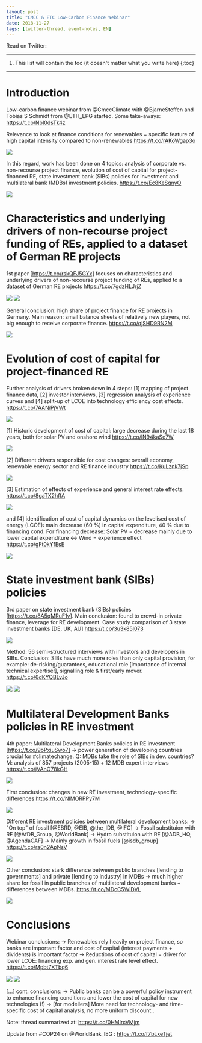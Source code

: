 ```yaml
---
layout: post
title: "CMCC & ETC Low-Carbon Finance Webinar"
date: 2018-11-27
tags: [twitter-thread, event-notes, EN]
---
```


Read on Twitter: <a href="http://bit.ly/2J2lzO7" target="_blank"><i class="fab fa-twitter-square fa-1x" title="twitter-thread"></i></a>

-----
1. This list will contain the toc (it doesn't matter what you write here)
{:toc}
-----

# Introduction

Low-carbon finance webinar from @CmccClimate with @BjarneSteffen and Tobias S Schmidt from @ETH_EPG started. Some take-aways: https://t.co/NbI0dsTk4z

Relevance to look at finance conditions for renewables = specific feature of high capital intensity compared to non-renewables https://t.co/rAKoWgap3o

<img class='twimg' style='max-width: 100%' src='http://pbs.twimg.com/media/DtAkz06WkAArWGX.jpg'/>


In this regard, work has been done on 4 topics: analysis of corporate vs. non-recourse project finance, evolution of cost of capital for project-financed RE, state investment bank (SIBs) policies for investment and multilateral bank (MDBs) investment policies. https://t.co/Ec8KeSqnyO

<img class='twimg' style='max-width: 100%' src='http://pbs.twimg.com/media/DtAlpmkWoAAS15B.jpg'/>

# Characteristics and underlying drivers of non-recourse project funding of REs, applied to a dataset of German RE projects

1st paper [https://t.co/rskQFJ5GYx] focuses on characteristics and underlying drivers of non-recourse project funding of REs, applied to a dataset of German RE projects https://t.co/7gdzHLJrjZ

<img class='twimg' style='max-width: 100%' src='http://pbs.twimg.com/media/DtAmeDXXQAALV1T.jpg'/>


<img class='twimg' style='max-width: 100%' src='http://pbs.twimg.com/media/DtAmogrXoAA4JQt.jpg'/>


General conclusion: high share of project finance for RE projects in Germany. Main reason: small balance sheets of relatively new players, not big enough to receive corporate finance. https://t.co/qjSHD9RN2M

<img class='twimg' style='max-width: 100%' src='http://pbs.twimg.com/media/DtAnPEWX4AAgvZH.jpg'/>

# Evolution of cost of capital for project-financed RE

Further analysis of drivers broken down in 4 steps: [1] mapping of project finance data, [2] investor interviews, [3] regression analysis of experience curves and [4] split-up of LCOE into technology efficiency cost effects. https://t.co/7AANiPjVWt

<img class='twimg' style='max-width: 100%' src='http://pbs.twimg.com/media/DtAnuh7XoAAlRLz.jpg'/>


[1] Historic development of cost of capital: large decrease during the last 18 years, both for solar PV and onshore wind https://t.co/lN94kaSe7W

<img class='twimg' style='max-width: 100%' src='http://pbs.twimg.com/media/DtAn80WXgAAKe7S.jpg'/>


[2] Different drivers responsible for cost changes: overall economy, renewable energy sector and RE finance industry https://t.co/KuLznk7jSp

<img class='twimg' style='max-width: 100%' src='http://pbs.twimg.com/media/DtAoTLhWsAAetXf.jpg'/>


[3] Estimation of effects of experience and general interest rate effects. https://t.co/8gaTX2hffA

<img class='twimg' style='max-width: 100%' src='http://pbs.twimg.com/media/DtAoqeIXoAEg7pT.jpg'/>


and [4] identification of cost of capital dynamics on the levelised cost of energy (LCOE): main decrease (60 %) in capital expenditure, 40 % due to financing cond. For financing decrease: Solar PV = decrease mainly due to lower capital expenditure &lt;-&gt; Wind = experience effect https://t.co/gFt0kYfEsE

<img class='twimg' style='max-width: 100%' src='http://pbs.twimg.com/media/DtApgI9WoAAD9TK.jpg'/>

# State investment bank (SIBs) policies

3rd paper on state investment bank (SIBs) policies [https://t.co/8A5qMRuF1v]. Main conclusion: found to crowd-in private finance, leverage for RE development. Case study comparison of 3 state investment banks [DE, UK, AU] https://t.co/3u3k85I073

<img class='twimg' style='max-width: 100%' src='http://pbs.twimg.com/media/DtAqkQkW0AABdCe.jpg'/>


Method: 56 semi-structured interviews with investors and developers in SIBs. Conclusion: SIBs have much more roles than only capital provision, for example: de-risking/guarantees, educational role [importance of internal technical expertise!], signalling role &amp; first/early mover. https://t.co/6dKYQBLvJo

<img class='twimg' style='max-width: 100%' src='http://pbs.twimg.com/media/DtArGygWkAAD-ZM.jpg'/>


<img class='twimg' style='max-width: 100%' src='http://pbs.twimg.com/media/DtArJ76X4AAOO4i.jpg'/>

# Multilateral Development Banks policies in RE investment

4th paper: Multilateral Development Banks policies in RE investment [https://t.co/9bPxiuSwo7] -&gt; power generation of developing countries crucial for #climatechange. Q: MDBs take the role of SIBs in dev. countries? M: analysis of 857 projects (2005-15) + 12 MDB expert interviews https://t.co/jVAnO78kGH

<img class='twimg' style='max-width: 100%' src='http://pbs.twimg.com/media/DtAsK17W0AA9i_x.jpg'/>


First conclusion: changes in new RE investment, technology-specific differences https://t.co/NlMORPPy7M

<img class='twimg' style='max-width: 100%' src='http://pbs.twimg.com/media/DtAsipMWwAECyV4.jpg'/>


Different RE investment policies between multilateral development banks:
-&gt; "On top" of fossil [@EBRD, @EIB, @the_IDB, @IFC]
-&gt; Fossil substituion with RE [@AfDB_Group, @WorldBank]
-&gt; Hydro substituion with RE [@ADB_HQ, @AgendaCAF]
-&gt; Mainly growth in fossil fuels [@isdb_group] https://t.co/ra0n2ApNsV

<img class='twimg' style='max-width: 100%' src='http://pbs.twimg.com/media/DtAuIKeWwAAIIJA.jpg'/>


Other conclusion: stark difference between public branches [lending to governments] and private [lending to industry] in MDBs -&gt; much higher share for fossil in public branches of multilateral development banks + differences between MDBs. https://t.co/MDcC5WlDVL

<img class='twimg' style='max-width: 100%' src='http://pbs.twimg.com/media/DtAux5XXcAAtvDZ.jpg'/>

# Conclusions

Webinar conclusions:
-&gt; Renewables rely heavily on project finance, so banks are important factor and cost of capital (interest payments + dividents) is important factor
-&gt; Reductions of cost of capital = driver for lower LCOE: financing exp. and gen. interest rate level effect. https://t.co/Mpbt7KTbq6

<img class='twimg' style='max-width: 100%' src='http://pbs.twimg.com/media/DtAvZMyXQAAcWH6.jpg'/>


<img class='twimg' style='max-width: 100%' src='http://pbs.twimg.com/media/DtAvcO0XoAAqwXV.jpg'/>


[...] cont. conclusions:
-&gt; Public banks can be a powerful policy instrument to enhance financing conditions and lower the cost of capital for new technologies (!)
-&gt; [for modellers] More need for technology- and time-specific cost of capital analysis, no more uniform discount..

Note: thread summarized at: https://t.co/0HMIrcVMjm

Update from #COP24 on @WorldBank_IEG : https://t.co/f7bLxeTjet
